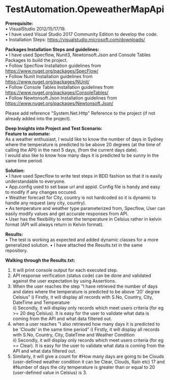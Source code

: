 # TestAutomation.OpeweatherMapApi

<b>Prerequisite:</b><br>
•	VisualStudio 2012/15/17/19.<br>
•	I have used Visual Studio 2017 Community Edition to develop the code.<br>
•	Installation Steps: https://visualstudio.microsoft.com/downloads/<br>

<b>Packages Installation Steps and guidelines:</b><br>
•	I have used Specflow, Nunit3, Newtonsoft.Json and Console Tables Packages to build the project.<br>
•	Follow Specflow Installation guidelines from https://www.nuget.org/packages/SpecFlow/<br>
•	Follow Nunit Installation guidelines from https://www.nuget.org/packages/NUnit/<br>
•	Follow Console Tables Installation guidelines from https://www.nuget.org/packages/ConsoleTables/<br>
•	Follow Newtonsoft.Json Installation guidelines from https://www.nuget.org/packages/Newtonsoft.Json/<br>

Please add reference "System.Net.Http" Reference to the project (if not already added into the project).<br>

<b>Deep Insights into Project and Test Scenario:</b><br>
<b>Feature to automate:</b><br>
As a weather enthusiast, I would like to know the number of days in Sydney where the temperature is predicted to be above 20 degrees (at the time of calling the API) in the next 5 days, (from the current days date).<br>
I would also like to know how many days it is predicted to be sunny in the same time period.<br>

<b>Solution:</b><br>
•	I have used Specflow to write test steps in BDD fashion so that it is easily understandable to everyone.<br>
•	App.config used to set base url and appid. Config file is handy and easy to modify if any changes occured.<br>
•	Weather forecast for City, country is not hardcoded so it is dynamic to handle any request (any city, country).<br>
•	As temperature and weather type parameterized from, Specflow, User can easily modify values and get accurate responses from API.<br>
•	User has the flexibility to enter the temperature in Celsius rather in kelvin format (API will always return in Kelvin format).<br> 

<b>Results:</b><br>
•	The test is working as expected and added dynamic classes for a more generalized solution.
•	I have attached the Results.txt in the same repository. 

<b>Walking through the Results.txt:</b><br>

1)  It will print console output for each executed step.<br>
2)  API response verification (status code) can be done and validated against the user expectation by using Assertions.<br>
3)  When the user reaches the step "I have retrieved the number of days and dates where the temperature is predicted to be above '20' degree Celsius"
    i) Firstly, it will display all records with S.No, Country, City, DateTime and Temperature<br>
    ii) Secondly, it will display only records which meet users criteria (for eg >= 20 deg Celsius). It is easy for the user to validate what data is coming from the API and what data filtered out.<br>
4)  when a user reaches "I also retrieved how many days it is predicted to be 'Clouds' in the same time period"
    i) Firstly, it will display all records with S.No, Country, City, DateTime and Weather Condition<br>
    ii) Secondly, it will display only records which meet users criteria (for eg == Clear). It is easy for the user to validate what data is coming from the API and what data filtered out.<br>
5)  Similarly, it will give a count for #How many days are going to be Clouds (user-defined weather condition it can be Clear, Clouds, Rain etc) 17 and #Number of days the city temperature is greater than or equal to 20 (user-defined value in Celsius) is 3.<br>
